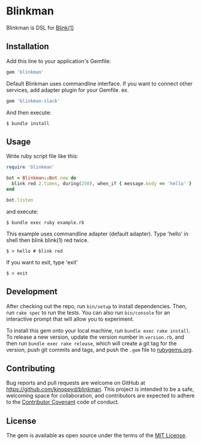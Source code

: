 # Blinkman

Blinkman is DSL for [Blink(1)](https://blink1.thingm.com/)

## Installation

Add this line to your application's Gemfile:

```ruby
gem 'blinkman'
```

Default Blinkman uses commandline interface. If you want to connect other services, add adapter plugin for your Gemfile.
ex.

```ruby
gem 'blinkman-slack'
```

And then execute:

    $ bundle install


## Usage

Write ruby script file like this:

```ruby
require 'blinkman'

bot = Blinkman::Bot.new do
  blink red 2.times, during(250), when_if { message.body == 'hello' }
end

bot.listen
```

and execute:

    $ bundle exec ruby example.rb

This example uses commandline adapter (default adapter). Type 'hello' in shell then blink blink(1) red twice.

    $ > hello # blink red

If you want to exit, type 'exit'

    $ > exit


## Development

After checking out the repo, run `bin/setup` to install dependencies. Then, run `rake spec` to run the tests. You can also run `bin/console` for an interactive prompt that will allow you to experiment.

To install this gem onto your local machine, run `bundle exec rake install`. To release a new version, update the version number in `version.rb`, and then run `bundle exec rake release`, which will create a git tag for the version, push git commits and tags, and push the `.gem` file to [rubygems.org](https://rubygems.org).

## Contributing

Bug reports and pull requests are welcome on GitHub at https://github.com/kinoppyd/blinkman. This project is intended to be a safe, welcoming space for collaboration, and contributors are expected to adhere to the [Contributor Covenant](contributor-covenant.org) code of conduct.


## License

The gem is available as open source under the terms of the [MIT License](http://opensource.org/licenses/MIT).

